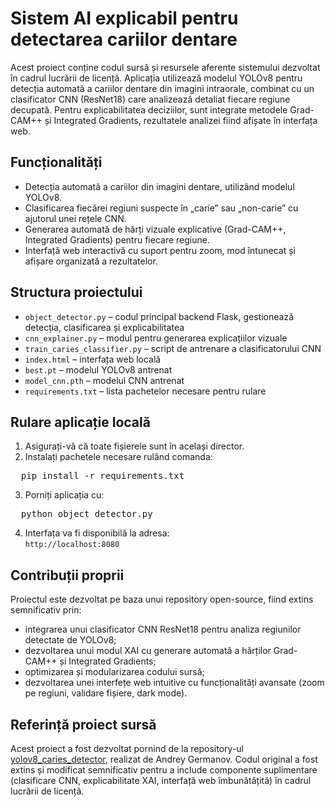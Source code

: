 # Sistem AI explicabil pentru detectarea cariilor dentare

Acest proiect conține codul sursă și resursele aferente sistemului dezvoltat în cadrul lucrării de licență. Aplicația utilizează modelul YOLOv8 pentru detecția automată a cariilor dentare din imagini intraorale, combinat cu un clasificator CNN (ResNet18) care analizează detaliat fiecare regiune decupată. Pentru explicabilitatea deciziilor, sunt integrate metodele Grad-CAM++ și Integrated Gradients, rezultatele analizei fiind afișate în interfața web.

## Funcționalități

- Detecția automată a cariilor din imagini dentare, utilizând modelul YOLOv8.
- Clasificarea fiecărei regiuni suspecte în „carie” sau „non-carie” cu ajutorul unei rețele CNN.
- Generarea automată de hărți vizuale explicative (Grad-CAM++, Integrated Gradients) pentru fiecare regiune.
- Interfață web interactivă cu suport pentru zoom, mod întunecat și afișare organizată a rezultatelor.

## Structura proiectului

- `object_detector.py` – codul principal backend Flask, gestionează detecția, clasificarea și explicabilitatea
- `cnn_explainer.py` – modul pentru generarea explicațiilor vizuale
- `train_caries_classifier.py` – script de antrenare a clasificatorului CNN
- `index.html` – interfața web locală
- `best.pt` – modelul YOLOv8 antrenat
- `model_cnn.pth` – modelul CNN antrenat
- `requirements.txt` – lista pachetelor necesare pentru rulare

## Rulare aplicație locală

1. Asigurați-vă că toate fișierele sunt în același director.
2. Instalați pachetele necesare rulând comanda:

<pre>  pip install -r requirements.txt  </pre>

3. Porniți aplicația cu:

<pre>  python object_detector.py  </pre>


4. Interfața va fi disponibilă la adresa:  
   `http://localhost:8080`

## Contribuții proprii

Proiectul este dezvoltat pe baza unui repository open-source, fiind extins semnificativ prin:

- integrarea unui clasificator CNN ResNet18 pentru analiza regiunilor detectate de YOLOv8;
- dezvoltarea unui modul XAI cu generare automată a hărților Grad-CAM++ și Integrated Gradients;
- optimizarea și modularizarea codului sursă;
- dezvoltarea unei interfețe web intuitive cu funcționalități avansate (zoom pe regiuni, validare fișiere, dark mode).

## Referință proiect sursă

Acest proiect a fost dezvoltat pornind de la repository-ul [yolov8_caries_detector](https://github.com/andreygermanov/yolov8_caries_detector), realizat de Andrey Germanov. Codul original a fost extins și modificat semnificativ pentru a include componente suplimentare (clasificare CNN, explicabilitate XAI, interfață web îmbunătățită) în cadrul lucrării de licență.



